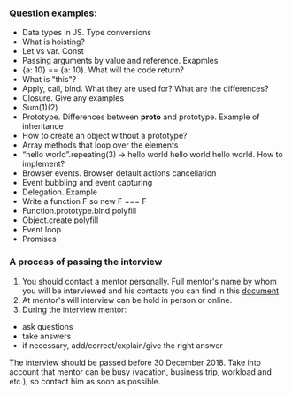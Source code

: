 ### Question examples:
   * Data types in JS. Type conversions 
   * What is hoisting?
   * Let vs var. Const
   * Passing arguments by value and reference. Exapmles
   * {a: 10} == {a: 10}. What will the code return?
   * What is "this"?
   * Apply, call, bind. What they are used for? What are the differences?
   * Closure. Give any examples
   * Sum(1)(2)
   * Prototype. Differences between __proto__ and prototype. Example of inheritance
   * How to create an object without a prototype?
   * Array methods that loop over the elements
   * “hello world”.repeating(3) -> hello world hello world hello world. How to implement?
   * Browser events. Browser default actions cancellation
   * Event bubbling and event capturing
   * Delegation. Example
   * Write a function F so new F === F
   * Function.prototype.bind polyfill
   * Object.create polyfill
   * Event loop
   * Promises


### A process of passing the interview
1. You should contact a mentor personally. Full mentor's name by whom you will be interviewed and his contacts you can find in this [document](https://docs.google.com/spreadsheets/d/1q5jn9oGx8d7mpG-9oTF3XWlWpTwblW-2fiFA7XHNFGw/edit#gid=0)
2. At mentor's will interview can be hold in person or online.
3. During the interview mentor:
  - ask questions
  - take answers
  - if necessary, add/correct/explain/give the right answer

The interview should be passed before 30 December 2018. Take into account that mentor can be busy (vacation, business trip, workload and etc.), so contact him as soon as possible.


